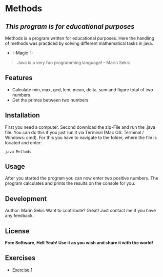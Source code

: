 # Methods
## _This program is for educational purposes_

Methods is a program written for educational purposes. Here the handling of methods was practiced by solving different mathematical tasks in java.

- ✨Magic ✨

> Java is a very fun programming language! - Marin Sekic

## Features

- Calculate min, max, gcd, lcm, mean, delta, sum and figure total of two numbers
- Get the primes between two numbers

## Installation

First you need a computer.
Second download the zip-File and run the .java file.
You can do this if you just run it via Terminal (Mac OS: Terminal / Windows: cmd). For this you have to navigate to the folder, where the file is located and enter:
```
java Methods
```

## Usage

After you started the program you can now enter two positive numbers. The program calculates and prints the results on the console for you.

## Development

Author: Marin Sekic
Want to contribute? Great!
Just contact me if you have any feedback.

## License

**Free Software, Hell Yeah! Use it as you wish and share it with the world!**

## Exercises

- [Exercise 1](exercise1.md)